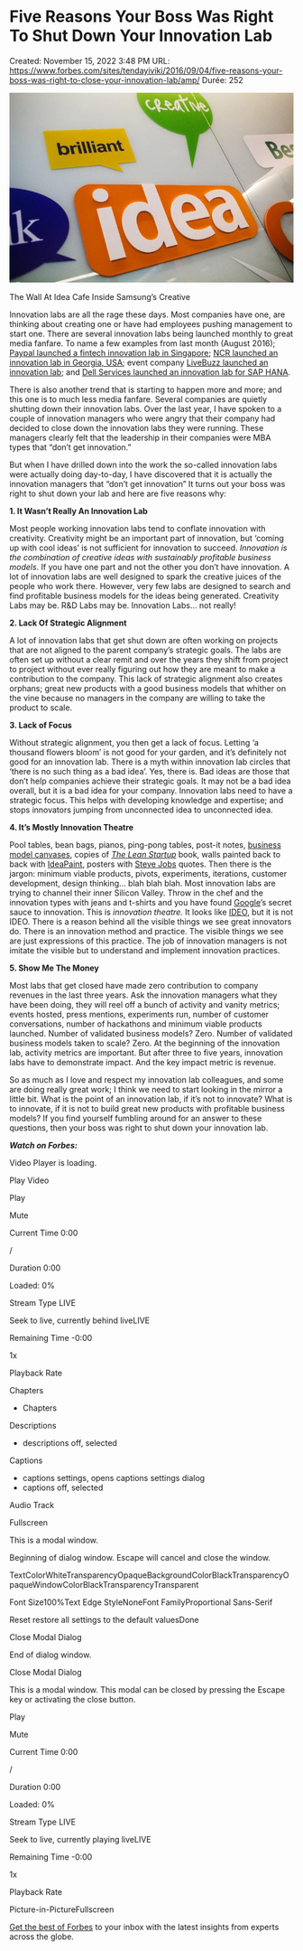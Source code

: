 # Five Reasons Your Boss Was Right To Shut Down Your Innovation Lab

Created: November 15, 2022 3:48 PM
URL: https://www.forbes.com/sites/tendayiviki/2016/09/04/five-reasons-your-boss-was-right-to-close-your-innovation-lab/amp/
Durée: 252

![Five%20Reasons%20Your%20Boss%20Was%20Right%20To%20Shut%20Down%20Your%2053588c8aaf0747dd8872e42d3d602296/960x0-2.jpg](Five%20Reasons%20Your%20Boss%20Was%20Right%20To%20Shut%20Down%20Your%2053588c8aaf0747dd8872e42d3d602296/960x0-2.jpg)

The Wall At Idea Cafe Inside Samsung’s Creative

Innovation labs are all the rage these days. Most companies have one, are thinking about creating one or have had employees pushing management to start one. There are several innovation labs being launched monthly to great media fanfare. To name a few examples from last month (August 2016); [Paypal launched a fintech innovation lab in Singapore](https://www.digitalnewsasia.com/business/paypal-launches-innovation-lab-singapore-first-outside-us); [NCR launched an innovation lab in Georgia, USA](http://www.essentialretail.com/news/article/57bc6a6fe144e-ncr-launches-innovation-lab-in-us-tech-hub-georgia); event company [LiveBuzz launched an innovation lab](http://www.eventindustrynews.co.uk/meetings-incentivetravel-conference-exhibitions-news/exhibitions/livebuzz-launches-innovation-lab/); and [Dell Services launched an innovation lab for SAP HANA](http://www.dbta.com/Editorial/News-Flashes/Dell-Services-Launches-Innovation-Lab-for-SAP-HANA-112854.aspx).

There is also another trend that is starting to happen more and more; and this one is to much less media fanfare. Several companies are quietly shutting down their innovation labs. Over the last year, I have spoken to a couple of innovation managers who were angry that their company had decided to close down the innovation labs they were running. These managers clearly felt that the leadership in their companies were MBA types that “don’t get innovation.”

But when I have drilled down into the work the so-called innovation labs were actually doing day-to-day, I have discovered that it is actually the innovation managers that “don’t get innovation” It turns out your boss was right to shut down your lab and here are five reasons why:

**1. It Wasn’t Really An Innovation Lab**

Most people working innovation labs tend to conflate innovation with creativity. Creativity might be an important part of innovation, but ‘coming up with cool ideas’ is not sufficient for innovation to succeed. *Innovation is the combination of creative ideas with sustainably profitable business models*. If you have one part and not the other you don’t have innovation. A lot of innovation labs are well designed to spark the creative juices of the people who work there. However, very few labs are designed to search and find profitable business models for the ideas being generated. Creativity Labs may be. R&D Labs may be. Innovation Labs… not really!

**2. Lack Of Strategic Alignment**

A lot of innovation labs that get shut down are often working on projects that are not aligned to the parent company’s strategic goals. The labs are often set up without a clear remit and over the years they shift from project to project without ever really figuring out how they are meant to make a contribution to the company. This lack of strategic alignment also creates orphans; great new products with a good business models that whither on the vine because no managers in the company are willing to take the product to scale.

**3. Lack of Focus**

Without strategic alignment, you then get a lack of focus. Letting ‘a thousand flowers bloom’ is not good for your garden, and it’s definitely not good for an innovation lab. There is a myth within innovation lab circles that ‘there is no such thing as a bad idea’. Yes, there is. Bad ideas are those that don’t help companies achieve their strategic goals. It may not be a bad idea overall, but it is a bad idea for your company. Innovation labs need to have a strategic focus. This helps with developing knowledge and expertise; and stops innovators jumping from unconnected idea to unconnected idea.

**4. It’s Mostly Innovation Theatre**

Pool tables, bean bags, pianos, ping-pong tables, post-it notes, [business model canvases](http://www.businessmodelgeneration.com/canvas/bmc), copies of *[The Lean Startup](http://theleanstartup.com/book)* book, walls painted back to back with [IdeaPaint](http://www.ideapaint.com/), posters with [Steve Jobs](http://www.forbes.com/profile/steve-jobs/) quotes. Then there is the jargon: minimum viable products, pivots, experiments, iterations, customer development, design thinking… blah blah blah. Most innovation labs are trying to channel their inner Silicon Valley. Throw in the chef and the innovation types with jeans and t-shirts and you have found [Google](https://www.forbes.com/companies/google/)’s secret sauce to innovation. This is *innovation theatre.* It looks like [IDEO](https://www.ideo.com/), but it is not IDEO. There is a reason behind all the visible things we see great innovators do. There is an innovation method and practice. The visible things we see are just expressions of this practice. The job of innovation managers is not imitate the visible but to understand and implement innovation practices.

**5. Show Me The Money**

Most labs that get closed have made zero contribution to company revenues in the last three years. Ask the innovation managers what they have been doing, they will reel off a bunch of activity and vanity metrics; events hosted, press mentions, experiments run, number of customer conversations, number of hackathons and minimum viable products launched. Number of validated business models? Zero. Number of validated business models taken to scale? Zero. At the beginning of the innovation lab, activity metrics are important. But after three to five years, innovation labs have to demonstrate impact. And the key impact metric is revenue.

So as much as I love and respect my innovation lab colleagues, and some are doing really great work; I think we need to start looking in the mirror a little bit. What is the point of an innovation lab, if it’s not to innovate? What is to innovate, if it is not to build great new products with profitable business models? If you find yourself fumbling around for an answer to these questions, then your boss was right to shut down your innovation lab.

***Watch on Forbes:***

Video Player is loading.

Play Video

Play

Mute

Current Time 0:00

/

Duration 0:00

Loaded: 0%

Stream Type LIVE

Seek to live, currently behind liveLIVE

Remaining Time -0:00

1x

Playback Rate

Chapters

- Chapters

Descriptions

- descriptions off, selected

Captions

- captions settings, opens captions settings dialog
- captions off, selected

Audio Track

Fullscreen

This is a modal window.

Beginning of dialog window. Escape will cancel and close the window.

TextColorWhiteTransparencyOpaqueBackgroundColorBlackTransparencyOpaqueWindowColorBlackTransparencyTransparent

Font Size100%Text Edge StyleNoneFont FamilyProportional Sans-Serif

Reset restore all settings to the default valuesDone

Close Modal Dialog

End of dialog window.

Close Modal Dialog

This is a modal window. This modal can be closed by pressing the Escape key or activating the close button.

Play

Mute

Current Time 0:00

/

Duration 0:00

Loaded: 0%

Stream Type LIVE

Seek to live, currently playing liveLIVE

Remaining Time -0:00

1x

Playback Rate

Picture-in-PictureFullscreen

[Get the best of Forbes](https://account.forbes.com/?utm_source=amp-article) to your inbox with the latest insights from experts across the globe.